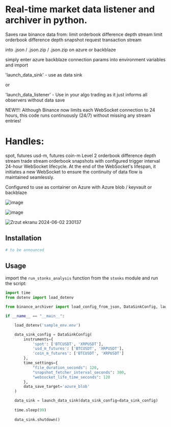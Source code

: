 # Real-time market data listener and archiver in python. 
Saves raw binance data from:
limit orderbook difference depth stream
limit orderbook difference depth snapshot request
transaction stream

into .json / .json.zip / .json.zip on azure or backblaze

simply enter azure backblaze connection params into environment variables and import 

'launch_data_sink' - use as data sink

or 

'launch_data_listener' - Use in your algo trading as it just informs all observers without data save

NEW!!!:
Although Binance now limits each WebSocket connection to 24 hours, this code runs continuously (24/7) without missing any stream entries!


# Handles: 
spot, futures usd-m, futures coin-m
Level 2 orderbook difference depth stream
trade stream
orderbook snapshots with configured trigger interval 
24-hour WebSocket lifecycle. At the end of the WebSocket's lifespan, it initiates a new WebSocket to ensure the continuity of data flow is maintained seamlessly.

Configured to use as container on Azure with Azure blob / keyvault or backblaze

![image](https://github.com/user-attachments/assets/a9461c8d-b5a7-43de-b1cc-96ef5df72f40)

![image](https://github.com/user-attachments/assets/93a9cece-21fd-406c-8555-fbb774188265)

![Zrzut ekranu 2024-06-02 230137](https://github.com/DanielLasota/Binance-Archiver/assets/127039319/b400f859-60ef-4995-936d-d68ecab82ddf)



## Installation

```bash
# to be announced
```

## Usage

import the `run_stonks_analysis` function from the `stonks` module and run the script:

```python
import time
from dotenv import load_dotenv

from binance_archiver import load_config_from_json, DataSinkConfig, launch_data_sink

if __name__ == "__main__":

    load_dotenv('sample_env.env')

    data_sink_config = DataSinkConfig(
        instruments={
            'spot': ['BTCUSDT', 'XRPUSDT'],
            'usd_m_futures': ['BTCUSDT', 'XRPUSDT'],
            'coin_m_futures': ['BTCUSDT', 'XRPUSDT']
        },
        time_settings={
            "file_duration_seconds": 120,
            "snapshot_fetcher_interval_seconds": 300,
            "websocket_life_time_seconds": 120
        },
        data_save_target='azure_blob'
    )

    data_sink = launch_data_sink(data_sink_config=data_sink_config)
    
    time.sleep(99)
    
    data_sink.shutdown()
    

```
